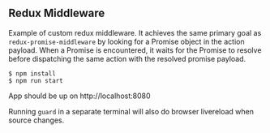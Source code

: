 
## Redux Middleware

Example of custom redux middleware. It achieves the same primary goal as `redux-promise-middleware` by looking for a Promise object in the action payload. When a Promise is encountered, it waits for the Promise to resolve before dispatching the same action with the resolved promise payload.

```
$ npm install
$ npm run start
```
App should be up on http://localhost:8080

Running `guard` in a separate terminal will also do browser livereload when source changes.
